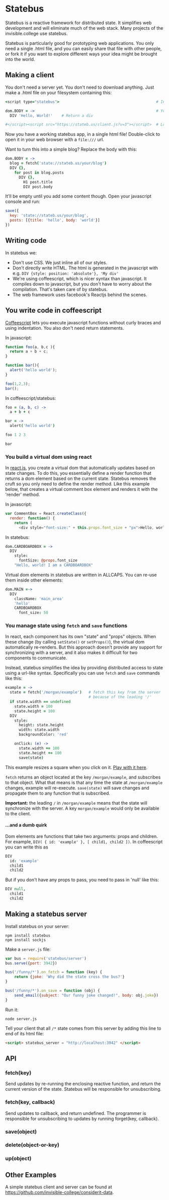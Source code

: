 # Statebus

Statebus is a reactive framework for distributed state. It simplifies web development and will eliminate much of the web stack. Many projects of the invisible.college use statebus. 

Statebus is particularly good for prototyping web applications. You only need a single .html file, and you can easily share that file with other people, or fork it if you want to explore different ways your idea might be brought into the world. 

## Making a client

You don't need a server yet.  You don't need to download anything.
Just make a .html file on your filesystem containing this:

```coffeescript
<script type="statebus">                                           # Initial line

dom.BODY = ->                                                      # Your code here
  DIV 'Hello, World!'    # Return a div

#</script><script src="https://stateb.us/client.js?v=3"></script>  # Loads statebus
```

Now you have a working statebus app, in a single html file!
Double-click to open it in your web browser with a `file:///` url.

Want to turn this into a simple blog?  Replace the body with this:

```coffeescript
dom.BODY = ->
  blog = fetch('state://stateb.us/your/blog')
  DIV {},
    for post in blog.posts
      DIV {},
        H1 post.title
        DIV post.body
```

It'll be empty until you add some content though.  Open your
javascript console and run:

```javascript
save({
  key: 'state://stateb.us/your/blog',
  posts: [{title: 'hello', body: 'world'}]
})
```

## Writing code

In statebus we:

- Don't use CSS. We just inline all of our styles.
- Don't directly write HTML. The html is generated in the javascript with e.g. `DIV {style: position: 'absolute'}, 'My div'`
- We're using coffeescript, which is nicer syntax than javascript. It compiles down to javascript, but you don't have to worry about the compilation. That's taken care of by statebus.
- The web framework uses facebook's Reactjs behind the scenes.

## You write code in coffeescript

[Coffeescript](http://coffeescript.org) lets you execute javascript functions without curly braces and using indentation. You also don't need return statements.

In javascript:

```javascript
function foo(a, b,c ){
  return a + b + c;
}

function bar(){
  alert('hello world');
}

foo(1,2,3);
bar();
```

In coffeescript/statebus:

```coffeescript
foo = (a, b, c) ->
  a + b + c

bar = ->
  alert('hello world')

foo 1 2 3

bar
```

### You build a virtual dom using react

In [react.js](https://facebook.github.io/react/), you create a virtual dom that automatically updates based on state changes. To do this, you essentially define a render function that returns a dom element based on the current state. Statebus removes the cruft so you only need to define the render method. Like this example below, that creates a virtual comment box element and renders it with the 'render' method.

In javascript:

```javascript
var CommentBox = React.createClass({ 
  render: function() { 
    return ( 
      <div style="font-size:" + this.props.font_size + "px">Hello, world! I am a CARDBOARDBOX</div> ); } });
```

In statebus:

```coffeescript
dom.CARDBOARDBOX = ->
  DIV
    style: 
      fontSize: @props.font_size
    "Hello, world! I am a CARDBOARDBOX"
```

Virtual dom elements in statebus are written in ALLCAPS. You can re-use them inside other elements:

```coffeescript
dom.MAIN =->
  DIV
    className: 'main_area'
    'hello'
    CARDBOARDBOX
      font_size: 50
```

### You manage state using `fetch` and `save` functions
In react, each component has its own "state" and "props" objects. When these change (by calling `setState()` or `setProps()`), the virtual dom automatically re-renders. But this approach doesn't provide any support for synchronizing with a server, and it also makes it difficult for two components to communicate.

Instead, statebus simplifies the idea by providing distributed access to state using a url-like syntax. Specifically you can use `fetch` and `save` commands like this:

```coffeescript
example = ->
  state = fetch('/morgan/example')   # fetch this key from the server
                                     # because of the leading '/'
  if state.width == undefined
    state.width = 100
    state.height = 100
  DIV
    style:
      height: state.height
      width: state.width
      backgroundColor: 'red'

    onClick: (e) ->
      state.width += 100
      state.height += 100
      save(state)
```

This example resizes a square when you click on it. [Play with it here](https://cheeseburgertherapy.com/emo/square).

`fetch` returns an object located at the key `/morgan/example`, and
subscribes to that object. What that means is that any time the state
at `/morgan/example` changes, example will re-execute. `save(state)`
will save changes and propagate them to any function that is
subscribed.

**Important:** the leading `/` in `/morgan/example` means that the state
will synchronize with the server. A key `morgan/example` would only be
available to the client.

#### ...and a dumb quirk

Dom elements are functions that take two arguments: props and children. For example, `DIV( { id: 'example' }, [ child1, child2 ])`. In coffeescript you can write this as

```coffeescript
DIV
  id: 'example'
  child1
  child2
```

But if you don't have any props to pass, you need to pass in 'null' like this:

```coffeescript
DIV null,
  child1
  child2
```

## Making a statebus server

Install statebus on your server:

```
npm install statebus
npm install sockjs
```

Make a `server.js` file:

```javascript
var bus = require('statebus/server')
bus.serve({port: 3942})

bus('/funny/*').on_fetch = function (key) {
    return {joke: 'Why did the state cross the bus?'}
}

bus('/funny/*').on_save = function (obj) {
    send_email({subject: "Our funny joke changed!", body: obj.joke})
}
```

Run it:

```
node server.js
```

Tell your client that all `/*` state comes from this server by adding
this line to end of its html file:

```html
<script> statebus_server = "http://localhost:3942" </script>
```

## API

### fetch(key)

Send updates by re-running the enclosing reactive function, and return
the current version of the state.
Statebus will be responsible for unsubscribing.

### fetch(key, callback)
Send updates to callback, and return undefined.
The programmer is responsible for unsubscribing to updates by running forget(key, callback).

### save(object)

### delete(object-or-key)

### up(object)

## Other Examples

A simple statebus client and server can be found at https://github.com/invisible-college/considerit-data. 

